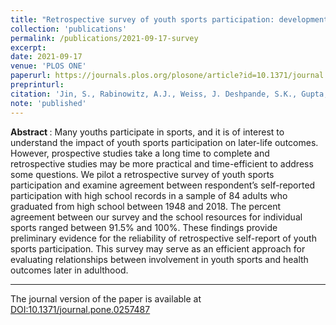 ```yaml
---
title: "Retrospective survey of youth sports participation: development and assessment of reliability using school records"
collection: 'publications'
permalink: /publications/2021-09-17-survey
excerpt: 
date: 2021-09-17
venue: 'PLOS ONE'
paperurl: https://journals.plos.org/plosone/article?id=10.1371/journal.pone.0257487
preprinturl:
citation: 'Jin, S., Rabinowitz, A.J., Weiss, J. Deshpande, S.K., Gupta, N, May, R.A.B., and Small, D.S. (2021). &quot;Retrospective survey of youth sports participation: development and assessment of reliability using school records.&quot; <i>PLOS ONE</i> 16(9): e0257487.'
note: 'published'
---
```


<b> Abstract </b>: Many youths participate in sports, and it is of interest to understand the impact of youth sports participation on later-life outcomes. However, prospective studies take a long time to complete and retrospective studies may be more practical and time-efficient to address some questions. We pilot a retrospective survey of youth sports participation and examine agreement between respondent’s self-reported participation with high school records in a sample of 84 adults who graduated from high school between 1948 and 2018. The percent agreement between our survey and the school resources for individual sports ranged between 91.5% and 100%. These findings provide preliminary evidence for the reliability of retrospective self-report of youth sports participation. This survey may serve as an efficient approach for evaluating relationships between involvement in youth sports and health outcomes later in adulthood.


---

The journal version of the paper is available at [DOI:10.1371/journal.pone.0257487](https://doi.org/10.1371/journal.pone.0257487)

